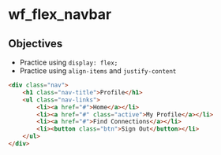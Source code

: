 # wf_flex_navbar

## Objectives
- Practice using `display: flex;`
- Practice using `align-items` and `justify-content`

```html
<div class="nav">
    <h1 class="nav-title">Profile</h1>
    <ul class="nav-links">
        <li><a href="#">Home</a></li>
        <li><a href="#" class="active">My Profile</a></li>
        <li><a href="#">Find Connections</a></li>
        <li><button class="btn">Sign Out</button></li>
    </ul>
</div>


```